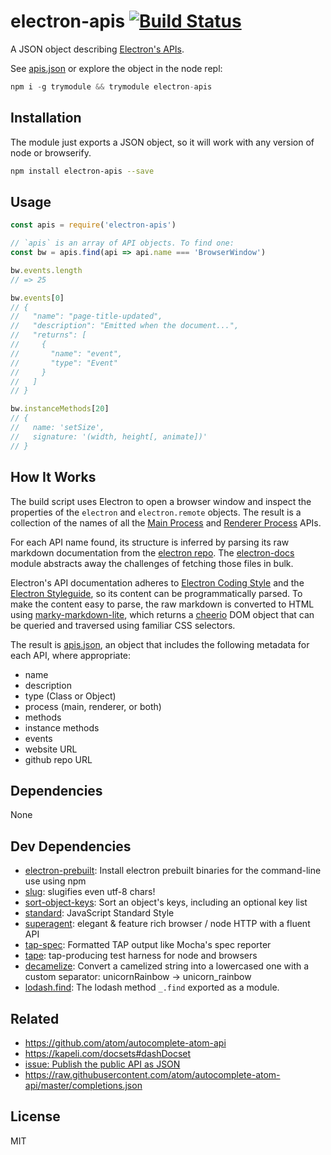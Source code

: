 # electron-apis [![Build Status](https://travis-ci.org/zeke/electron-apis.svg?branch=master)](https://travis-ci.org/zeke/electron-apis)

A JSON object describing [Electron's APIs](http://electron.atom.io/docs/api/).

See [apis.json](/apis.json) or explore the object in the node repl:

```js
npm i -g trymodule && trymodule electron-apis
```

## Installation

The module just exports a JSON object, so it will work with any version of
node or browserify.

```sh
npm install electron-apis --save
```

## Usage

```js
const apis = require('electron-apis')

// `apis` is an array of API objects. To find one:
const bw = apis.find(api => api.name === 'BrowserWindow')

bw.events.length
// => 25

bw.events[0]
// {
//   "name": "page-title-updated",
//   "description": "Emitted when the document...",
//   "returns": [
//     {
//       "name": "event",
//       "type": "Event"
//     }
//   ]
// }

bw.instanceMethods[20]
// {
//   name: 'setSize',
//   signature: '(width, height[, animate])'
// }
```

## How It Works

The build script uses Electron to open a
browser window and inspect the properties of the `electron` and `electron.remote`
objects. The result is a collection of the names of all the
[Main Process](https://github.com/electron/electron/blob/master/docs/tutorial/quick-start.md)
and
[Renderer Process](https://github.com/electron/electron/blob/master/docs/tutorial/quick-start.md)
APIs.

For each API name found, its structure is inferred by parsing its
raw markdown documentation from the [electron repo](https://github.com/electron/electron/tree/master/docs/api).
The [electron-docs](https://github.com/zeke/electron-docs) module abstracts away
the challenges of fetching those files in bulk.

Electron's API documentation adheres to
[Electron Coding Style](https://github.com/electron/electron/blob/master/docs/development/coding-style.md#naming-things)
and the
[Electron Styleguide](https://github.com/electron/electron/blob/master/docs/styleguide.md),
so its content can be programmatically parsed. To make the content easy to parse,
the raw markdown is converted to HTML using
[marky-markdown-lite](https://ghub.io/marky-markdown-lite),
which returns a [cheerio](https://ghub.io/cheerio) DOM object that can be queried
and traversed using familiar CSS selectors.

The result is [apis.json](/apis.json), an object that includes the following
metadata for each API, where appropriate:

- name
- description
- type (Class or Object)
- process (main, renderer, or both)
- methods
- instance methods
- events
- website URL
- github repo URL

## Dependencies

None

## Dev Dependencies

- [electron-prebuilt](https://github.com/electron-userland/electron-prebuilt): Install electron prebuilt binaries for the command-line use using npm
- [slug](https://github.com/dodo/node-slug): slugifies even utf-8 chars!
- [sort-object-keys](https://github.com/keithamus/sort-object-keys): Sort an object&#39;s keys, including an optional key list
- [standard](https://github.com/feross/standard): JavaScript Standard Style
- [superagent](https://github.com/visionmedia/superagent): elegant & feature rich browser / node HTTP with a fluent API
- [tap-spec](https://github.com/scottcorgan/tap-spec): Formatted TAP output like Mocha's spec reporter
- [tape](https://github.com/substack/tape): tap-producing test harness for node and browsers
- [decamelize](https://github.com/sindresorhus/decamelize): Convert a camelized string into a lowercased one with a custom separator: unicornRainbow → unicorn_rainbow
- [lodash.find](https://github.com/lodash/lodash): The lodash method `_.find` exported as a module.


## Related

- https://github.com/atom/autocomplete-atom-api
- https://kapeli.com/docsets#dashDocset
- [issue: Publish the public API as JSON](https://github.com/electron/electron/issues/3375)
- https://raw.githubusercontent.com/atom/autocomplete-atom-api/master/completions.json

## License

MIT
